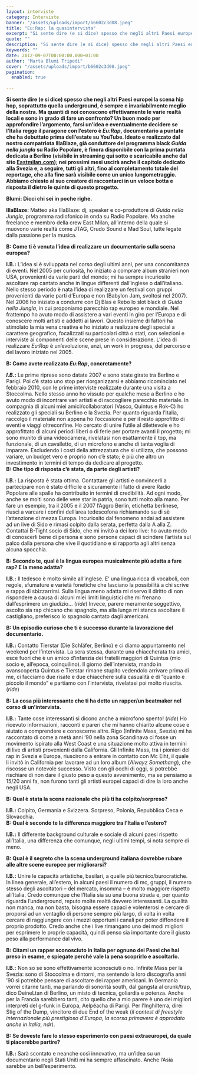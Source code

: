 ```yaml
---
layout: interviste
category: Interviste
banner: "/assets/uploads/import/b6602c3d08.jpeg"
title: "Eu:Rap: la quasintervista"
excerpt: "Si sente dire (e si dice) spesso che negli altri Paesi europei la scena hip hop, soprattutto quella underground, è sempre e invariabilmente meglio della nostra. Ma quanti di noi conoscono effettivamente le varie realtà locali e sono in grado di fare un confronto? Un buon modo per approfondire l’argomento, farsi un’idea e eventualmente decidere…"
quote: ""
description: "Si sente dire (e si dice) spesso che negli altri Paesi europei la scena hip hop, soprattutto quella underground, è sempre e invariabilmente meglio della nostra. Ma quanti di noi conoscono effettivamente le varie realtà locali e sono in grado di fare un confronto? Un buon modo per approfondire l’argomento, farsi un’idea e eventualmente decidere…"
keywords: ""
date: 2012-09-07T00:00:00.000+01:00
author: "Marta Blumi Tripodi"
cover: "/assets/uploads/import/b6602c3d08.jpeg"
pagination:
  enabled: true

---
```


**Si sente dire (e si dice) spesso che negli altri Paesi europei la scena hip hop, soprattutto quella underground, è sempre e invariabilmente meglio della nostra. Ma quanti di noi conoscono effettivamente le varie realtà locali e sono in grado di fare un confronto? Un buon modo per approfondire l’argomento, farsi un’idea e eventualmente decidere se l’Italia regge il paragone con l’estero è _Eu:Rap_, documentario a puntate che ha debuttato prima dell’estate su YouTube. Ideato e realizzato dal nostro compatriota IllaBlaze, già conduttore del programma black _Guida nella jungla_ su Radio Popolare, è finora disponibile con la prima puntata dedicata a Berlino (visibile in streaming qui sotto e scaricabile anche dal sito [Eastmilan.com](http://www.eastmilan.com/ "http://www.eastmilan.com/")); nei prossimi mesi uscirà anche il capitolo dedicato alla Svezia e, a seguire, tutti gli altri, fino al completamento totale del reportage, che alla fine sarà visibile come un unico lungometraggio. Abbiamo chiesto al suo creatore di raccontarci in un veloce botta e risposta il dietro le quinte di questo progetto.** 

**Blumi: Dicci chi sei in poche righe.**

**IllaBlaze:** Matteo aka IllaBlaze: dj, speaker e co-produttore di _Guida nella Jungla_, programma radiofonico in onda su Radio Popolare. Ma anche freelance e membro della crew East Milan, all’interno della quale si muovono varie realtà come JTAG, Crudo Sound e Mad Soul, tutte legate dalla passione per la musica.

**B: Come ti è venuta l’idea di realizzare un documentario sulla scena europea?**

**I.B.:** L’idea si è sviluppata nel corso degli ultimi anni, per una concomitanza di eventi. Nel 2005 per curiosità, ho iniziato a comprare album stranieri non USA, provenienti da varie parti del mondo; mi ha sempre incuriosito ascoltare rap cantato anche in lingue differenti dall’inglese o dall’italiano. Nello stesso periodo è nata l’idea di realizzare un festival con gruppi provenienti da varie parti d’Europa e non (Babylon Jam, svoltosi nel 2007). Nel 2006 ho iniziato a condurre con Dj Blas e Rebo lo slot black di _Guida nella Jungla_, in cui proponiamo parecchio rap europeo e mondiale. Nel frattempo ho avuto modo di assistere a vari eventi in giro per l’Europa e di conoscere molti artisti e addetti ai lavori. Questo insieme di fattori ha stimolato la mia vena creativa e ho iniziato a realizzare degli special a carattere geografico, focalizzati su particolari città o stati, con selezioni e interviste ai componenti delle scene prese in considerazione. L’idea di realizzare _Eu:Rap_ è un’evoluzione, anzi, un work in progress, del percorso e del lavoro iniziato nel 2005.

**B: Come avete realizzato _Eu:Rap_, concretamente?**

**_I.B._:** Le prime riprese sono datate 2007 e sono state girate tra Berlino e Parigi. Poi c’è stato uno stop per riorganizzarsi e abbiamo ricominciato nel febbraio 2010, con le prime interviste realizzate durante una visita a Stoccolma. Nello stesso anno ho vissuto per qualche mese a Berlino e ho avuto modo di incontrare vari artisti e di raccogliere parecchio materiale. In compagnia di alcuni miei amici/collaboratori (Vasco, Quintus e Rok-C) ho realizzato gli speciali su Berlino e la Svezia. Per quanto riguarda l’Italia, raccolgo il materiale non appena ho l’occasione e per il resto approfitto di eventi e viaggi oltreconfine. Ho cercato di unire l’utile al dilettevole e ho approfittato di alcuni periodi liberi o di ferie per portare avanti il progetto; mi sono munito di una videocamera, rivelatasi non esattamente il top, ma funzionale, di un cavalletto, di un microfono e anche di tanta voglia di imparare. Escludendo i costi della attrezzatura che si utilizza, che possono variare, un budget vero e proprio non c’è stato; è più che altro un investimento in termini di tempo da dedicare al progetto.  
**B: Che tipo di risposta c’è stata, da parte degli artisti?**

**I.B.:** La risposta è stata ottima. Contattare gli artisti e convincerli a partecipare non è stato difficile e sicuramente il fatto di avere Radio Popolare alle spalle ha contribuito in termini di credibilità. Ad ogni modo, anche se molti sono delle vere star in patria, sono tutti molto alla mano. Per fare un esempio, tra il 2005 e il 2007 l’Aggro Berlin, etichetta berlinese, riuscì a varcare i confini dell’area tedescofona richiamando su di sè l’attenzione di mezza Europa. Incuriosito dal fenomeno andai ad assistere ad un live di Sido e rimasi colpito dalla serata, perfetta dalla A alla Z. Contattai B-Tight socio di Sido, che mi invitò a dei loro live: ho avuto modo di conoscerli bene di persona e sono persone capaci di scindere l’artista sul palco dalla persona che vive il quotidiano e si rapporta agli altri senza alcuna spocchia.

**B: Secondo te, qual è la lingua europea musicalmente più adatta a fare rap? E la meno adatta?**

**I.B.:** Il tedesco è molto simile all’inglese. E’ una lingua ricca di vocaboli, con regole, sfumature e varietà fonetiche che lasciano la possibilità a chi scrive e rappa di sbizzarrirsi. Sulla lingua meno adatta mi riservo il diritto di non rispondere a causa di alcuni miei limiti linguistici che mi frenano dall’esprimere un giudizio… (_ride_) Invece, parere meramente soggettivo, ascolto sia rap chicano che spagnolo, ma alla lunga mi stanca ascoltare il castigliano, preferisco lo spagnolo cantato dagli americani.

**B: Un episodio curioso che ti è successo durante la lavorazione del documentario.**

**I.B.:** Contatto Tierstar (Die Schläfer, Berlino) e ci diamo appuntamento nel weekend per l’intervista. La sera stessa, durante una chiaccherata tra amici, esce fuori che è un amico d’infanzia dei fratelli maggiori di Quintus (mio socio e, all’epoca, coinquilino). Il giorno dell’intervista, mando in avanscoperta Quintus e Tierstar rimane stupito vedendolo arrivare prima di me, ci facciamo due risate e due chiacchere sulla casualità e di “quanto è piccolo il mondo” e partiamo con l’intervista, rivelatasi poi molto riuscita. (_ride_)

**B: La cosa più interessante che ti ha detto un rapper/un beatmaker nel corso di un’intervista.**

**I.B.:** Tante cose interessanti si dicono anche a microfono spento! (_ride_) Ho ricevuto informazioni, racconti e pareri che mi hanno chiarito alcune cose e aiutato a comprendere e conoscerne altre. Rigo (Infinite Mass, Svezia) mi ha raccontato di come a metà anni ’90 nella zona Scandinava ci fosse un movimento ispirato alla West Coast e una situazione molto attiva in termini di live di artisti provenienti dalla California. Gli Infinite Mass, tra i pionieri del rap in Svezia e Europa, riuscirono a entrare in contatto con Mc Eiht, il quale li invitò in California per lavorare ad un loro album (_Alwayz Somethang_), che riscosse un notevole successo. Visto con gli occhi di oggi, si potrebbe rischiare di non dare il giusto peso a questo avvenimento, ma se pensiamo a 15/20 anni fa, non furono tanti gli artisti europei capaci di dire la loro anche negli USA.  

**B: Qual è stata la scena nazionale che più ti ha colpito/sorpreso?**

**I.B.:** Colpito, Germania e Svizzera. Sorpreso, Polonia, Repubblica Ceca e Slovacchia.  
**B: Qual è secondo te la differenza maggiore tra l’Italia e l’estero?**

**I.B.:** Il differente background culturale e sociale di alcuni paesi rispetto all’Italia, una differenza che comunque, negli ultimi tempi, si nota sempre di meno.

**B: Qual è il segreto che la scena underground italiana dovrebbe rubare alle altre scene europee per migliorarsi?**

**I.B.:** Unire le capacità artistiche, basilari, a quelle più tecnico/burocratiche. In linea generale, all’estero, in alcuni paesi il numero di mc, gruppi, il numero stesso degli ascoltatori – del mercato, insomma – è molto maggiore rispetto all’Italia. Credo comunque che l’Italia sia su una buona strada e, per quanto riguarda l’underground, reputo molte realtà davvero interessanti. La qualità non manca, ma non basta, bisogna essere capaci e volenterosi e cercare di proporsi ad un ventaglio di persone sempre più largo, di volta in volta cercare di raggiungere con i mezzi opportuni i canali per poter diffondere il proprio prodotto. Credo anche che i live rimangano uno dei modi migliori per esprimere le proprie capacità, quindi penso sia importante dare il giusto peso alla performance dal vivo.

**B: Citami un rapper sconosciuto in Italia per ognuno dei Paesi che hai preso in esame, e spiegate perché vale la pena scoprirlo e ascoltarlo.**

**I.B.:** Non so se sono effettivamente sconosciuti o no. Infinite Mass per la Svezia: sono di Stoccolma e dintorni, ma sentendo la loro discografia anni ’90 si potrebbe pensare di ascoltare dei rapper americani. In Germania vorrei citarne tanti, ma parlando di sonorità south, dal gangsta al crunk/trap, dico DeineLtan di Berlino, un misto di tecnica, goliardia e potenza. Anche per la Francia sarebbero tanti, cito quello che a mio parere è uno dei migliori interpreti del g-funk in Europa, Aelpéacha di Parigi. Per l’Inghilterra, direi Stig of the Dump, vincitore di due End of the weak (_il contest di freestyle internazionale più prestigioso d’Europa, la scorsa primavera è approdato anche in Italia, ndr_).

**B: Se doveste fare lo stesso esperimento con paesi extraeuropei, da quale ti piacerebbe partire?**

**I.B.:** Sarà scontato e neanche così innovativo, ma un’idea su un documentario negli Stati Uniti mi ha sempre affascinato. Anche l’Asia sarebbe un bell’esperimento.